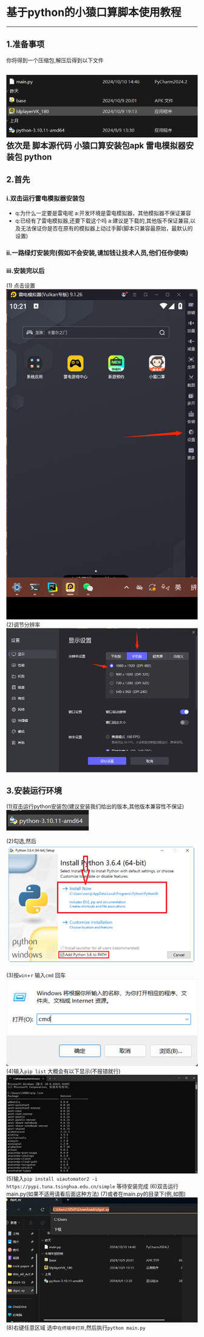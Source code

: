 # 基于python的小猿口算脚本使用教程

---
## 1.准备事项
你将得到一个压缩包,解压后得到以下文件

![step1](img/img1.png)
依次是 脚本源代码 小猿口算安装包apk 雷电模拟器安装包 python
---
## 2.首先
### i.双击运行雷电模拟器安装包
 
 - q:为什么一定要是雷电呢  a:开发环境是雷电模拟器，其他模拟器不保证兼容
 - q:已经有了雷电模拟器,还要下载这个吗 a:建议是下载的,其他版不保证兼容,以及无法保证你是否在原有的模拟器上动过手脚(脚本只兼容最原始，最默认的设置)
### ii.一路绿灯安装完(假如不会安装,请加钱让技术人员,他们任你使唤)
### iii.安装完以后
(1)
点击设置
![step2](img/img2.png)
(2)调节分辨率
![step3](img/img3.png)

## 3.安装运行环境
(1)双击运行python安装包(建议安装我们给出的版本,其他版本兼容性不保证)
![step4](img/img4.png)

(2)勾选,然后
![step5](img/img5.png)

(3)按`win`+`r` 输入`cmd` 回车
![step6](img/img6.png)
(4)输入`pip list` 大概会有以下显示(不报错就行)
![step7](img/img7.png)
(5)输入`pip install uiautomator2 -i  https://pypi.tuna.tsinghua.edu.cn/simple` 等待安装完成
(6)双击运行main.py(如果不适用请看后面这种方法)
(7)或者在main.py的目录下(例,如图) 
![img.png](img/img8.png)
(8)右键任意区域 选中`在终端中打开`,然后执行`python main.py`